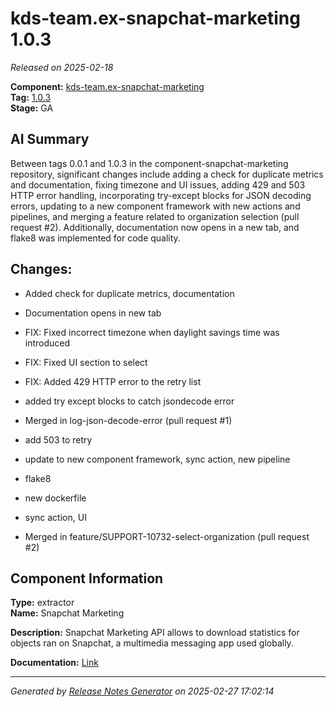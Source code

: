 # kds-team.ex-snapchat-marketing 1.0.3

_Released on 2025-02-18_

**Component:** [kds-team.ex-snapchat-marketing](https://github.com/keboola/component-snapchat-marketing)  
**Tag:** [1.0.3](https://github.com/keboola/component-snapchat-marketing/releases/tag/1.0.3)  
**Stage:** GA  


## AI Summary
Between tags 0.0.1 and 1.0.3 in the component-snapchat-marketing repository, significant changes include adding a check for duplicate metrics and documentation, fixing timezone and UI issues, adding 429 and 503 HTTP error handling, incorporating try-except blocks for JSON decoding errors, updating to a new component framework with new actions and pipelines, and merging a feature related to organization selection (pull request #2). Additionally, documentation now opens in a new tab, and flake8 was implemented for code quality.



## Changes:



- Added check for duplicate metrics, documentation 




- Documentation opens in new tab 




- FIX: Fixed incorrect timezone when daylight savings time was introduced 




- FIX: Fixed UI section to select 




- FIX: Added 429 HTTP error to the retry list 




- added try except blocks to catch jsondecode error 




- Merged in log-json-decode-error (pull request #1) 




- add 503 to retry 




- update to new component framework, sync action, new pipeline 




- flake8 




- new dockerfile 




- sync action, UI 




- Merged in feature/SUPPORT-10732-select-organization (pull request #2) 






## Component Information
**Type:** extractor  
**Name:** Snapchat Marketing  

**Description:** Snapchat Marketing API allows to download statistics for objects ran on Snapchat, a multimedia messaging app used globally.  


**Documentation:** [Link](https://github.com/keboola/component-snapchat-marketing/blob/main/README.md)  



---
_Generated by [Release Notes Generator](https://github.com/keboola/release-notes-generator) on 2025-02-27 17:02:14_ 